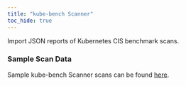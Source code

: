 ```yaml
---
title: "kube-bench Scanner"
toc_hide: true
---
```

Import JSON reports of Kubernetes CIS benchmark scans.

### Sample Scan Data
Sample kube-bench Scanner scans can be found [here](https://github.com/DefectDojo/django-DefectDojo/tree/master/unittests/scans/kubebench).
